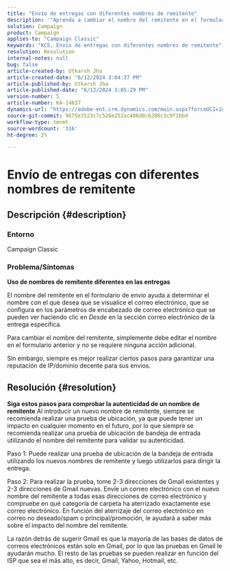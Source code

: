 ```yaml
---
title: "Envío de entregas con diferentes nombres de remitente"
description: '"Aprenda a cambiar el nombre del remitente en el formulario de envío".'
solution: Campaign
product: Campaign
applies-to: "Campaign Classic"
keywords: "KCS, Envío de entregas con diferentes nombres de remitente"
resolution: Resolution
internal-notes: null
bug: false
article-created-by: Utkarsh Jha
article-created-date: "6/12/2024 3:04:37 PM"
article-published-by: Utkarsh Jha
article-published-date: "6/12/2024 3:05:29 PM"
version-number: 5
article-number: KA-14837
dynamics-url: "https://adobe-ent.crm.dynamics.com/main.aspx?forceUCI=1&pagetype=entityrecord&etn=knowledgearticle&id=5b729512-cd28-ef11-840a-00224808decd"
source-git-commit: 9675e3523c7c526e252ac406d0c6208c3c8f1bbd
workflow-type: tm+mt
source-wordcount: '316'
ht-degree: 2%

---
```


# Envío de entregas con diferentes nombres de remitente

## Descripción {#description}


### <b>Entorno</b><b> </b>

Campaign Classic



### <b>Problema/Síntomas</b>

<b>Uso de nombres de remitente diferentes en las entregas</b>

El nombre del remitente en el formulario de envío ayuda a determinar el nombre con el que desea que se visualice el correo electrónico, que se configura en los parámetros de encabezado de correo electrónico que se pueden ver haciendo clic en *Desde* en la sección correo electrónico de la entrega específica.

Para cambiar el nombre del remitente, simplemente debe editar el nombre en el formulario anterior y no se requiere ninguna acción adicional.

Sin embargo, siempre es mejor realizar ciertos pasos para garantizar una reputación de IP/dominio decente para sus envíos.






## Resolución {#resolution}

<b>Siga estos pasos para comprobar la autenticidad de un nombre de remitente</b>
Al introducir un nuevo nombre de remitente, siempre se recomienda realizar una prueba de ubicación, ya que puede tener un impacto en cualquier momento en el futuro, por lo que siempre se recomienda realizar una prueba de ubicación de bandeja de entrada utilizando el nombre del remitente para validar su autenticidad.

Paso 1: Puede realizar una prueba de ubicación de la bandeja de entrada utilizando los nuevos nombres de remitente y luego utilizarlos para dirigir la entrega.

Paso 2: Para realizar la prueba, tome 2-3 direcciones de Gmail existentes y 2-3 direcciones de Gmail nuevas. Envíe un correo electrónico con el nuevo nombre del remitente a todas esas direcciones de correo electrónico y compruebe en qué categoría de carpeta ha aterrizado exactamente ese correo electrónico. En función del aterrizaje del correo electrónico en correo no deseado/spam o principal/promoción, le ayudará a saber más sobre el impacto del nombre del remitente.

La razón detrás de sugerir Gmail es que la mayoría de las bases de datos de correos electrónicos están solo en Gmail, por lo que las pruebas en Gmail le ayudarán mucho. El resto de las pruebas se pueden realizar en función del ISP que sea el más alto, es decir, Gmail, Yahoo, Hotmail, etc.
